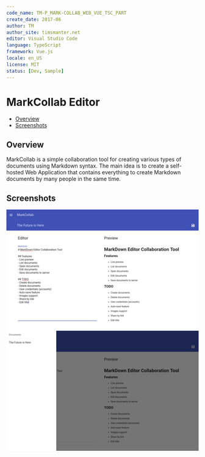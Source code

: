 ```yaml
---
code_name: TM-P_MARK-COLLAB_WEB_VUE_TSC_PART
create_date: 2017-06
author: TM
author_site: timsmanter.net
editor: Visual Studio Code
language: TypeScript
framework: Vue.js
locale: en_US
license: MIT
status: [Dev, Sample]
---
```


# MarkCollab Editor

<!-- TOC -->

- [Overview](#overview)
- [Screenshots](#screenshots)

<!-- /TOC -->

## Overview

MarkCollab is a simple collaboration tool for creating various types of documents using Markdown syntax. The main idea is to create a self-hosted Web Application that contains everything to create Markdown documents by many people in the same time.

## Screenshots

![Editor View](docs/screenshots/editor.png)
![Sidenav](docs/screenshots/sidenav.png)